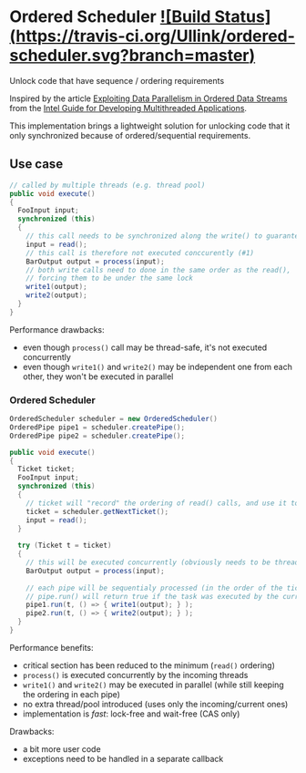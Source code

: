 # Ordered Scheduler [![Build Status] (https://travis-ci.org/Ullink/ordered-scheduler.svg?branch=master)](https://travis-ci.org/Ullink/ordered-scheduler)
Unlock code that have sequence / ordering requirements

Inspired by the article [Exploiting Data Parallelism in Ordered Data Streams](https://software.intel.com/en-us/articles/exploiting-data-parallelism-in-ordered-data-streams)
from the [Intel Guide for Developing Multithreaded Applications](https://software.intel.com/en-us/articles/intel-guide-for-developing-multithreaded-applications).

This implementation brings a lightweight solution for unlocking code that it only synchronized because of ordered/sequential requirements.

## Use case

```java
// called by multiple threads (e.g. thread pool)
public void execute()
{
  FooInput input;
  synchronized (this)
  {
    // this call needs to be synchronized along the write() to guarantee same ordering
    input = read();
    // this call is therefore not executed conccurently (#1)
    BarOutput output = process(input);
    // both write calls need to done in the same order as the read(),
    // forcing them to be under the same lock
    write1(output);
    write2(output);
  }
}
```

Performance drawbacks:
- even though `process()` call may be thread-safe, it's not executed concurrently
- even though `write1()` and `write2()` may be independent one from each other, they won't be executed in parallel

### Ordered Scheduler

```java
OrderedScheduler scheduler = new OrderedScheduler()
OrderedPipe pipe1 = scheduler.createPipe();
OrderedPipe pipe2 = scheduler.createPipe();

public void execute()
{
  Ticket ticket;
  FooInput input;
  synchronized (this)
  {
    // ticket will "record" the ordering of read() calls, and use it to guarantee same write() ordering
    ticket = scheduler.getNextTicket();
    input = read();
  }
  
  try (Ticket t = ticket)
  {
    // this will be executed concurrently (obviously needs to be thread-safe)
    BarOutput output = process(input);
    
    // each pipe will be sequentialy processed (in the order of the ticket)
    // pipe.run() will return true if the task was executed by the current thread, and false if it will be executed by another thread
    pipe1.run(t, () => { write1(output); } );
    pipe2.run(t, () => { write2(output); } );
  }
}
```

Performance benefits:
- critical section has been reduced to the minimum (`read()` ordering)
- `process()` is executed concurrently by the incoming threads
- `write1()` and `write2()` may be executed in parallel (while still keeping the ordering in each pipe)
- no extra thread/pool introduced (uses only the incoming/current ones)
- implementation is *fast*: lock-free and wait-free (CAS only)

Drawbacks:
- a bit more user code
- exceptions need to be handled in a separate callback



